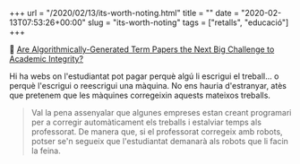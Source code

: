 +++
url = "/2020/02/13/its-worth-noting.html"
title = ""
date = "2020-02-13T07:53:26+00:00"
slug = "its-worth-noting"
tags = ["retalls", "educació"]
+++

📎 [Are Algorithmically-Generated Term Papers the Next Big Challenge to Academic Integrity?](https://www.edsurge.com/news/2020-02-12-are-algorithmically-generated-term-papers-the-next-big-challenge-to-academic-integrity)

Hi ha webs on l'estudiantat pot pagar perquè algú li escrigui el treball… o perquè l'escrigui o reescrigui una màquina. No ens hauria d'estranyar, atès que pretenem que les màquines corregeixin aquests mateixos treballs.

> Val la pena assenyalar que algunes empreses estan creant programari per a corregir automàticament els treballs i estalviar temps als professorat. De manera que, si el professorat corregeix amb robots, potser se'n segueix que l'estudiantat demanarà als robots que li facin la feina.


